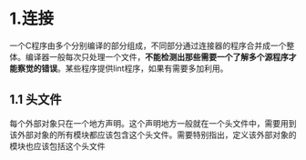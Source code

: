 # 1.连接
一个C程序由多个分别编译的部分组成，不同部分通过连接器的程序合并成一个整体。编译器一般每次只处理一个文件，**不能检测出那些需要一个了解多个源程序才能察觉的错误**。某些程序提供lint程序，如果有需要多加利用。

## 1.1 头文件
每个外部对象只在一个地方声明。这个声明地方一般就在一个头文件中，需要用到该外部对象的所有模块都应该包含这个头文件。需要特别指出，定义该外部对象的模块也应该包括这个头文件